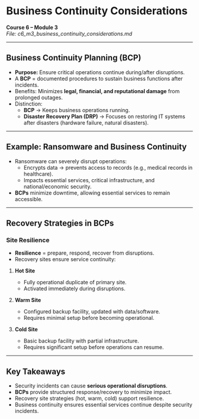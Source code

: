 # Business Continuity Considerations  

**Course 6 – Module 3**  
_File: c6_m3_business_continuity_considerations.md_  

---

## Business Continuity Planning (BCP)  
- **Purpose:** Ensure critical operations continue during/after disruptions.  
- A **BCP** = documented procedures to sustain business functions after incidents.  
- Benefits: Minimizes **legal, financial, and reputational damage** from prolonged outages.  
- Distinction:  
  - **BCP** → Keeps business operations running.  
  - **Disaster Recovery Plan (DRP)** → Focuses on restoring IT systems after disasters (hardware failure, natural disasters).  

---

## Example: Ransomware and Business Continuity  
- Ransomware can severely disrupt operations:  
  - Encrypts data → prevents access to records (e.g., medical records in healthcare).  
  - Impacts essential services, critical infrastructure, and national/economic security.  
- **BCPs** minimize downtime, allowing essential services to remain accessible.  

---

## Recovery Strategies in BCPs  

### Site Resilience  
- **Resilience** = prepare, respond, recover from disruptions.  
- Recovery sites ensure service continuity:  

1. **Hot Site**  
   - Fully operational duplicate of primary site.  
   - Activated immediately during disruptions.  

2. **Warm Site**  
   - Configured backup facility, updated with data/software.  
   - Requires minimal setup before becoming operational.  

3. **Cold Site**  
   - Basic backup facility with partial infrastructure.  
   - Requires significant setup before operations can resume.  

---

## Key Takeaways  
- Security incidents can cause **serious operational disruptions**.  
- **BCPs** provide structured response/recovery to minimize impact.  
- Recovery site strategies (hot, warm, cold) support resilience.  
- Business continuity ensures essential services continue despite security incidents.  
